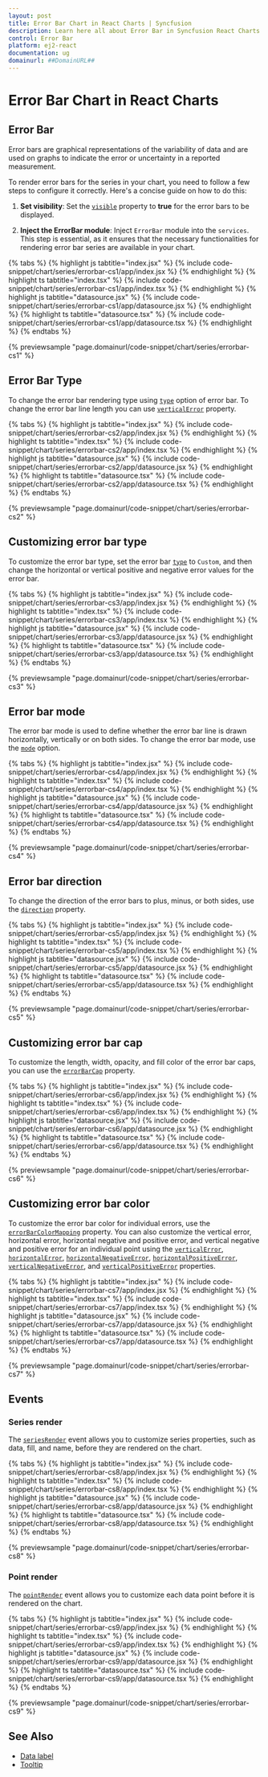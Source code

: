 ```yaml
---
layout: post
title: Error Bar Chart in React Charts | Syncfusion
description: Learn here all about Error Bar in Syncfusion React Charts component of Syncfusion Essential JS 2 and more.
control: Error Bar
platform: ej2-react
documentation: ug
domainurl: ##DomainURL##
---
```


# Error Bar Chart in React Charts

## Error Bar

Error bars are graphical representations of the variability of data and are used on graphs to indicate the error or uncertainty in a reported measurement.

To render error bars for the series in your chart, you need to follow a few steps to configure it correctly. Here's a concise guide on how to do this:

1. **Set visibility**: Set the [`visible`](https://ej2.syncfusion.com/react/documentation/api/chart/errorBarSettings/#visible) property to **true** for the error bars to be displayed.

2. **Inject the ErrorBar module**: Inject `ErrorBar` module into the `services`. This step is essential, as it ensures that the necessary functionalities for rendering error bar series are available in your chart.

{% tabs %}
{% highlight js tabtitle="index.jsx" %}
{% include code-snippet/chart/series/errorbar-cs1/app/index.jsx %}
{% endhighlight %}
{% highlight ts tabtitle="index.tsx" %}
{% include code-snippet/chart/series/errorbar-cs1/app/index.tsx %}
{% endhighlight %}
{% highlight js tabtitle="datasource.jsx" %}
{% include code-snippet/chart/series/errorbar-cs1/app/datasource.jsx %}
{% endhighlight %}
{% highlight ts tabtitle="datasource.tsx" %}
{% include code-snippet/chart/series/errorbar-cs1/app/datasource.tsx %}
{% endhighlight %}
{% endtabs %}

{% previewsample "page.domainurl/code-snippet/chart/series/errorbar-cs1" %}

## Error Bar Type

To change the error bar rendering type using [`type`](https://ej2.syncfusion.com/react/documentation/api/chart/errorBarSettings/#type) option of error bar. To change the error bar line length you can use [`verticalError`](https://ej2.syncfusion.com/react/documentation/api/chart/errorBarSettings/#verticalerror) property.

{% tabs %}
{% highlight js tabtitle="index.jsx" %}
{% include code-snippet/chart/series/errorbar-cs2/app/index.jsx %}
{% endhighlight %}
{% highlight ts tabtitle="index.tsx" %}
{% include code-snippet/chart/series/errorbar-cs2/app/index.tsx %}
{% endhighlight %}
{% highlight js tabtitle="datasource.jsx" %}
{% include code-snippet/chart/series/errorbar-cs2/app/datasource.jsx %}
{% endhighlight %}
{% highlight ts tabtitle="datasource.tsx" %}
{% include code-snippet/chart/series/errorbar-cs2/app/datasource.tsx %}
{% endhighlight %}
{% endtabs %}

{% previewsample "page.domainurl/code-snippet/chart/series/errorbar-cs2" %}

## Customizing error bar type

To customize the error bar type, set the error bar [`type`](https://ej2.syncfusion.com/react/documentation/api/chart/errorBarSettings/#type) to `Custom`, and then change the horizontal or vertical positive and negative error values for the error bar.

{% tabs %}
{% highlight js tabtitle="index.jsx" %}
{% include code-snippet/chart/series/errorbar-cs3/app/index.jsx %}
{% endhighlight %}
{% highlight ts tabtitle="index.tsx" %}
{% include code-snippet/chart/series/errorbar-cs3/app/index.tsx %}
{% endhighlight %}
{% highlight js tabtitle="datasource.jsx" %}
{% include code-snippet/chart/series/errorbar-cs3/app/datasource.jsx %}
{% endhighlight %}
{% highlight ts tabtitle="datasource.tsx" %}
{% include code-snippet/chart/series/errorbar-cs3/app/datasource.tsx %}
{% endhighlight %}
{% endtabs %}

{% previewsample "page.domainurl/code-snippet/chart/series/errorbar-cs3" %}

## Error bar mode

The error bar mode is used to define whether the error bar line is drawn horizontally, vertically or on both sides. To change the error bar mode, use the [`mode`](https://ej2.syncfusion.com/react/documentation/api/chart/errorBarSettings/#mode) option.

{% tabs %}
{% highlight js tabtitle="index.jsx" %}
{% include code-snippet/chart/series/errorbar-cs4/app/index.jsx %}
{% endhighlight %}
{% highlight ts tabtitle="index.tsx" %}
{% include code-snippet/chart/series/errorbar-cs4/app/index.tsx %}
{% endhighlight %}
{% highlight js tabtitle="datasource.jsx" %}
{% include code-snippet/chart/series/errorbar-cs4/app/datasource.jsx %}
{% endhighlight %}
{% highlight ts tabtitle="datasource.tsx" %}
{% include code-snippet/chart/series/errorbar-cs4/app/datasource.tsx %}
{% endhighlight %}
{% endtabs %}

{% previewsample "page.domainurl/code-snippet/chart/series/errorbar-cs4" %}

## Error bar direction

To change the direction of the error bars to plus, minus, or both sides, use the [`direction`](https://ej2.syncfusion.com/react/documentation/api/chart/errorBarSettings/#direction) property.

{% tabs %}
{% highlight js tabtitle="index.jsx" %}
{% include code-snippet/chart/series/errorbar-cs5/app/index.jsx %}
{% endhighlight %}
{% highlight ts tabtitle="index.tsx" %}
{% include code-snippet/chart/series/errorbar-cs5/app/index.tsx %}
{% endhighlight %}
{% highlight js tabtitle="datasource.jsx" %}
{% include code-snippet/chart/series/errorbar-cs5/app/datasource.jsx %}
{% endhighlight %}
{% highlight ts tabtitle="datasource.tsx" %}
{% include code-snippet/chart/series/errorbar-cs5/app/datasource.tsx %}
{% endhighlight %}
{% endtabs %}

{% previewsample "page.domainurl/code-snippet/chart/series/errorbar-cs5" %}

## Customizing error bar cap

To customize the length, width, opacity, and fill color of the error bar caps, you can use the [`errorBarCap`](https://ej2.syncfusion.com/react/documentation/api/chart/errorBarSettings/#errorbarcap) property.

{% tabs %}
{% highlight js tabtitle="index.jsx" %}
{% include code-snippet/chart/series/errorbar-cs6/app/index.jsx %}
{% endhighlight %}
{% highlight ts tabtitle="index.tsx" %}
{% include code-snippet/chart/series/errorbar-cs6/app/index.tsx %}
{% endhighlight %}
{% highlight js tabtitle="datasource.jsx" %}
{% include code-snippet/chart/series/errorbar-cs6/app/datasource.jsx %}
{% endhighlight %}
{% highlight ts tabtitle="datasource.tsx" %}
{% include code-snippet/chart/series/errorbar-cs6/app/datasource.tsx %}
{% endhighlight %}
{% endtabs %}

{% previewsample "page.domainurl/code-snippet/chart/series/errorbar-cs6" %}

## Customizing error bar color

To customize the error bar color for individual errors, use the [`errorBarColorMapping`](https://ej2.syncfusion.com/react/documentation/api/chart/errorBarSettings/#errorbarcolormapping) property. You can also customize the vertical error, horizontal error, horizontal negative and positive error, and vertical negative and positive error for an individual point using the [`verticalError`](https://ej2.syncfusion.com/react/documentation/api/chart/errorBarSettings/#verticalerror), [`horizontalError`](https://ej2.syncfusion.com/react/documentation/api/chart/errorBarSettings/#horizontalerror), [`horizontalNegativeError`](https://ej2.syncfusion.com/react/documentation/api/chart/errorBarSettings/#horizontalnegativeerror), [`horizontalPositiveError`](https://ej2.syncfusion.com/react/documentation/api/chart/errorBarSettings/#horizontalpositiveerror), [`verticalNegativeError`](https://ej2.syncfusion.com/react/documentation/api/chart/errorBarSettings/#verticalnegativeerror), and [`verticalPositiveError`](https://ej2.syncfusion.com/react/documentation/api/chart/errorBarSettings/#verticalpositiveerror) properties.

{% tabs %}
{% highlight js tabtitle="index.jsx" %}
{% include code-snippet/chart/series/errorbar-cs7/app/index.jsx %}
{% endhighlight %}
{% highlight ts tabtitle="index.tsx" %}
{% include code-snippet/chart/series/errorbar-cs7/app/index.tsx %}
{% endhighlight %}
{% highlight js tabtitle="datasource.jsx" %}
{% include code-snippet/chart/series/errorbar-cs7/app/datasource.jsx %}
{% endhighlight %}
{% highlight ts tabtitle="datasource.tsx" %}
{% include code-snippet/chart/series/errorbar-cs7/app/datasource.tsx %}
{% endhighlight %}
{% endtabs %}

{% previewsample "page.domainurl/code-snippet/chart/series/errorbar-cs7" %}

## Events

### Series render

The [`seriesRender`](https://ej2.syncfusion.com/react/documentation/api/chart/iSeriesRenderEventArgs/) event allows you to customize series properties, such as data, fill, and name, before they are rendered on the chart.

{% tabs %}
{% highlight js tabtitle="index.jsx" %}
{% include code-snippet/chart/series/errorbar-cs8/app/index.jsx %}
{% endhighlight %}
{% highlight ts tabtitle="index.tsx" %}
{% include code-snippet/chart/series/errorbar-cs8/app/index.tsx %}
{% endhighlight %}
{% highlight js tabtitle="datasource.jsx" %}
{% include code-snippet/chart/series/errorbar-cs8/app/datasource.jsx %}
{% endhighlight %}
{% highlight ts tabtitle="datasource.tsx" %}
{% include code-snippet/chart/series/errorbar-cs8/app/datasource.tsx %}
{% endhighlight %}
{% endtabs %}

{% previewsample "page.domainurl/code-snippet/chart/series/errorbar-cs8" %}

### Point render

The [`pointRender`](https://ej2.syncfusion.com/react/documentation/api/chart/iPointRenderEventArgs/) event allows you to customize each data point before it is rendered on the chart.

{% tabs %}
{% highlight js tabtitle="index.jsx" %}
{% include code-snippet/chart/series/errorbar-cs9/app/index.jsx %}
{% endhighlight %}
{% highlight ts tabtitle="index.tsx" %}
{% include code-snippet/chart/series/errorbar-cs9/app/index.tsx %}
{% endhighlight %}
{% highlight js tabtitle="datasource.jsx" %}
{% include code-snippet/chart/series/errorbar-cs9/app/datasource.jsx %}
{% endhighlight %}
{% highlight ts tabtitle="datasource.tsx" %}
{% include code-snippet/chart/series/errorbar-cs9/app/datasource.tsx %}
{% endhighlight %}
{% endtabs %}

{% previewsample "page.domainurl/code-snippet/chart/series/errorbar-cs9" %}

## See Also

* [Data label](./data-labels/)
* [Tooltip](./tool-tip/)
